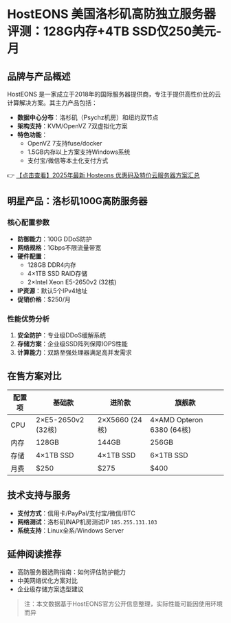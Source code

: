 # HostEONS 美国洛杉矶高防独立服务器评测：128G内存+4TB SSD仅250美元-月

## 品牌与产品概述

HostEONS 是一家成立于2018年的国际服务器提供商，专注于提供高性价比的云计算解决方案。其主力产品包括：

- **数据中心分布**：洛杉矶（Psychz机房）和纽约双节点
- **架构支持**：KVM/OpenVZ 7双虚拟化方案
- **特色功能**：
  - OpenVZ 7支持fuse/docker
  - 1.5GB内存以上方案支持Windows系统
  - 支付宝/微信等本土化支付方式

👉 [【点击查看】2025年最新 Hosteons 优惠码及特价云服务器方案汇总](https://bit.ly/hosteons)

## 明星产品：洛杉矶100G高防服务器

### 核心配置参数
- **防御能力**：100G DDoS防护
- **网络规格**：1Gbps不限流量带宽
- **硬件配置**：
  - 128GB DDR4内存
  - 4×1TB SSD RAID存储
  - 2×Intel Xeon E5-2650v2 (32核)
- **IP资源**：默认5个IPv4地址
- **促销价格**：$250/月

### 性能优势分析
1. **安全防护**：专业级DDoS缓解系统
2. **存储方案**：企业级SSD阵列保障IOPS性能
3. **计算能力**：双路至强处理器满足高并发需求

## 在售方案对比

| 配置项                | 基础款                     | 进阶款                     | 旗舰款                     |
|-----------------------|---------------------------|---------------------------|---------------------------|
| CPU                  | 2×E5-2650v2 (32核)        | 2×X5660 (24核)            | 4×AMD Opteron 6380 (64核) |
| 内存                 | 128GB                    | 144GB                    | 256GB                    |
| 存储                 | 4×1TB SSD                | 4×1TB SSD                | 6×1TB SSD                |
| 月费                 | $250                     | $275                     | $400                     |

## 技术支持与服务
- **支付方式**：信用卡/PayPal/支付宝/微信/BTC
- **网络测试**：洛杉矶INAP机房测试IP `185.255.131.103`
- **系统支持**：Linux全系/Windows Server

## 延伸阅读推荐
- 高防服务器选购指南：如何评估防护能力
- 中美网络优化方案对比
- 企业级存储方案选型建议

> 注：本文数据基于HostEONS官方公开信息整理，实际性能可能因使用环境而异